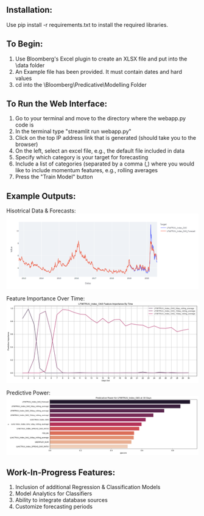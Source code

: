 ## Installation:

Use pip install -r requirements.txt to install the required libraries.

## To Begin:

1. Use Bloomberg's Excel plugin to create an XLSX file and put into the \data folder
2. An Example file has been provided. It must contain dates and hard values
3. cd into the \Bloomberg\Predicative\Modelling Folder

## To Run the Web Interface:

1. Go to your terminal and move to the directory where the webapp.py code is
2. In the terminal type "streamlit run webapp.py"
3. Click on the top IP address link that is generated (should take you to the browser)
4. On the left, select an excel file, e.g., the default file included in data
5. Specify which category is your target for forecasting
5. Include a list of categories (separated by a comma (,) where you would like to include momentum features, e.g., rolling averages
6. Press the "Train Model" button

## Example Outputs:
Hisotrical Data & Forecasts:
![alt text](_img\example_forecast.PNG)

Feature Importance Over Time:
![alt text](_img\feats_importance_over_time.png)

Predictive Power:
![alt text](_img\predictive_power.png)

## Work-In-Progress Features:
1. Inclusion of additional Regression & Classification Models
2. Model Analytics for Classifiers
3. Ability to integrate database sources
4. Customize forecasting periods